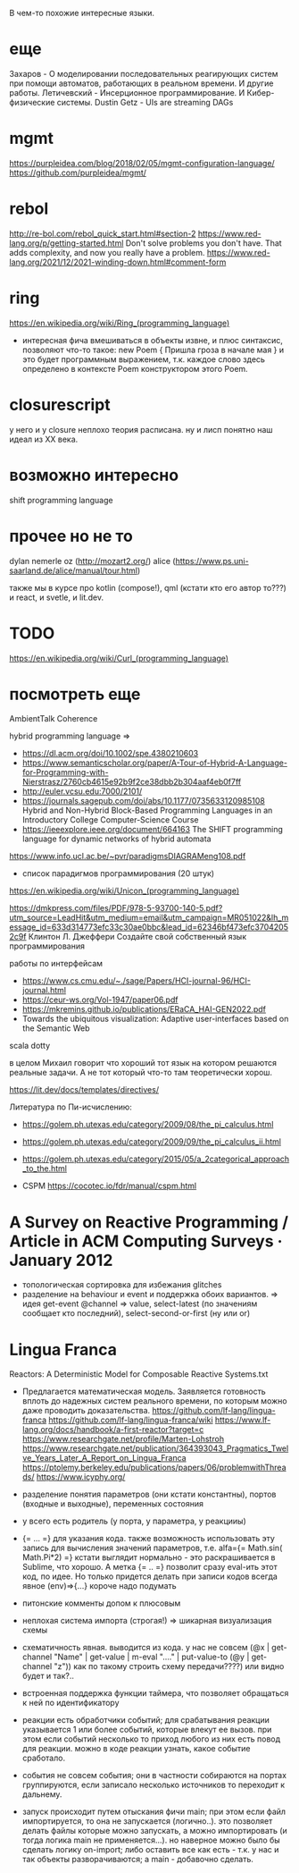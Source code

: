 В чем-то похожие интересные языки.

# еще
Захаров - О моделировании последовательных реагирующих систем при помощи автоматов, работающих в реальном времени. И другие работы.
Летичевский - Инсерционное программирование. И Кибер-физические системы.
Dustin Getz - UIs are streaming DAGs

# mgmt
https://purpleidea.com/blog/2018/02/05/mgmt-configuration-language/
https://github.com/purpleidea/mgmt/

# rebol
http://re-bol.com/rebol_quick_start.html#section-2
https://www.red-lang.org/p/getting-started.html
Don't solve problems you don't have. That adds complexity, and now you really have a problem.
https://www.red-lang.org/2021/12/2021-winding-down.html#comment-form

# ring
https://en.wikipedia.org/wiki/Ring_(programming_language)
- интересная фича вмешиваться в объекты извне, и плюс синтаксис, позволяют что-то такое:
new Poem {
  Пришла гроза в начале мая
}
и это будет программным выражением, т.к. каждое слово здесь определено в контексте Poem конструктором этого Poem.

# closurescript
у него и у closure неплохо теория расписана.
ну и лисп понятно наш идеал из XX века.

# возможно интересно
shift programming language

# прочее но не то
dylan
nemerle
oz (http://mozart2.org/)
alice (https://www.ps.uni-saarland.de/alice/manual/tour.html)

также мы в курсе про kotlin (compose!), qml (кстати кто его автор то???)
и react, и svetle, и lit.dev.

# TODO
https://en.wikipedia.org/wiki/Curl_(programming_language)

# посмотреть еще
AmbientTalk
Coherence

hybrid programming language => 
* https://dl.acm.org/doi/10.1002/spe.4380210603
* https://www.semanticscholar.org/paper/A-Tour-of-Hybrid-A-Language-for-Programming-with-Nierstrasz/2760cb4615e92b9f2ce38dbb2b304aaf4eb0f7ff
* http://euler.vcsu.edu:7000/2101/    
* https://journals.sagepub.com/doi/abs/10.1177/0735633120985108 Hybrid and Non-Hybrid Block-Based Programming Languages in an Introductory College Computer-Science Course
* https://ieeexplore.ieee.org/document/664163 The SHIFT programming language for dynamic networks of hybrid automata

https://www.info.ucl.ac.be/~pvr/paradigmsDIAGRAMeng108.pdf
- список парадигмов программирования (20 штук)

https://en.wikipedia.org/wiki/Unicon_(programming_language)

https://dmkpress.com/files/PDF/978-5-93700-140-5.pdf?utm_source=LeadHit&utm_medium=email&utm_campaign=MR051022&lh_message_id=633d314773efc33c30ae0bbc&lead_id=62346bf473efc37042052c9f
Клинтон Л. Джеффери Создайте свой собственный язык программирования

работы по интерфейсам
* https://www.cs.cmu.edu/~./sage/Papers/HCI-journal-96/HCI-journal.html
* https://ceur-ws.org/Vol-1947/paper06.pdf
* https://mkremins.github.io/publications/ERaCA_HAI-GEN2022.pdf
* Towards the ubiquitous visualization: Adaptive user-interfaces based on the Semantic Web

scala dotty

в целом Михаил говорит что хороший тот язык на котором решаются реальные задачи. А не тот который что-то там теоретически хорош.

https://lit.dev/docs/templates/directives/

Литература по Пи-исчислению:
* https://golem.ph.utexas.edu/category/2009/08/the_pi_calculus.html
* https://golem.ph.utexas.edu/category/2009/09/the_pi_calculus_ii.html
* https://golem.ph.utexas.edu/category/2015/05/a_2categorical_approach_to_the.html

* CSPM
https://cocotec.io/fdr/manual/cspm.html

# A Survey on Reactive Programming / Article  in ACM Computing Surveys · January 2012
 - топологическая сортировка для избежания glitches
 - разделение на behaviour и event и поддержка обоих вариантов.
 => идея get-event @channel => value, 
    select-latest (по значениям сообщает кто последний), select-second-or-first (ну или or)

# Lingua Franca
Reactors: A Deterministic Model for Composable Reactive Systems.txt
 - Предлагается математическая модель. Заявляется готовность вплоть до надежных систем реального времени, по которым можно даже проводить доказательства.
https://github.com/lf-lang/lingua-franca
https://github.com/lf-lang/lingua-franca/wiki
https://www.lf-lang.org/docs/handbook/a-first-reactor?target=c
https://www.researchgate.net/profile/Marten-Lohstroh
https://www.researchgate.net/publication/364393043_Pragmatics_Twelve_Years_Later_A_Report_on_Lingua_Franca
https://ptolemy.berkeley.edu/publications/papers/06/problemwithThreads/
https://www.icyphy.org/

- разделение понятия параметров (они кстати константны), портов (входные и выходные), переменных состояния
- у всего есть родитель (у порта, у параметра, у реакцииы)
- {= ... =} для указания кода. также возможность использовать эту запись для вычисления значений параметров, т.е. 
alfa={= Math.sin( Math.Pi*2) =} кстати выглядит нормально - это раскрашивается в Sublime, что хорошо. А метка {= .. =} позволит сразу eval-ить этот код, по идее. Но только придется делать при записи кодов всегда явное (env)=>{...} короче надо подумать
- питонские комменты допом к плюсовым
- неплохая система импорта (строгая!)
=> шикарная визуализация схемы
- схематичность явная. выводится из кода. у нас не совсем 
(@x | get-channel "Name" | get-value | m-eval "...." | put-value-to (@y | get-channel "z")) 
как по такому строить схему передачи????) или видно будет и так?..
- встроенная поддержка функции таймера, что позволяет обращаться к ней по идентификатору
- реакции есть обработчики событий; для срабатывания реакции указывается 1 или более событий, которые влекут ее вызов. при этом если событий несколько то приход любого из них есть повод для реакции. можно в коде реакции узнать, какое событие сработало.
- события не совсем события; они в частности собираются на портах группируются, если записало несколько источников то переходит к дальнему.
- запуск происходит путем отыскания фичи main; при этом если файл импортируется, то она не запускается (логично..). это позволяет делать файлы которые можно запускать, а можно импортировать (и тогда логика main не применяется...). но наверное можно было бы сделать логику on-import; либо оставить все как есть - т.к. у нас и так объекты разворачиваются; а main - добавочно сделать.